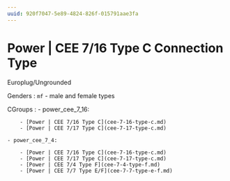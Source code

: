 ```yaml
---
uuid: 920f7047-5e89-4824-826f-015791aae3fa
---
```

# Power | CEE 7/16 Type C Connection Type

Europlug/Ungrounded

Genders
: `mf` - male and female types

CGroups
:   - power_cee_7_16:

        - [Power | CEE 7/16 Type C](cee-7-16-type-c.md)
        - [Power | CEE 7/17 Type C](cee-7-17-type-c.md)

    - power_cee_7_4:

        - [Power | CEE 7/16 Type C](cee-7-16-type-c.md)
        - [Power | CEE 7/17 Type C](cee-7-17-type-c.md)
        - [Power | CEE 7/4 Type F](cee-7-4-type-f.md)
        - [Power | CEE 7/7 Type E/F](cee-7-7-type-e-f.md)
